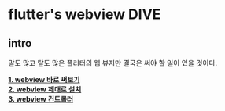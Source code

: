 # flutter's webview DIVE

## intro

말도 많고 탈도 많은 플러터의 웹 뷰지만 결국은 써야 할 일이 있을 것이다.

**[1. webview 바로 써보기](markdowns/1.md)**<br>
**[2. webview 제대로 설치](markdowns/2.md)**<br>
**[3. webview 컨트롤러](markdowns/3.md)**<br>
